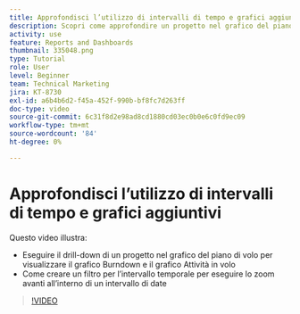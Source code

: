```yaml
---
title: Approfondisci l’utilizzo di intervalli di tempo e grafici aggiuntivi
description: Scopri come approfondire un progetto nel grafico del piano di volo per visualizzare il grafico Burndown e il grafico Attività in volo in [!UICONTROL Analisi avanzata].
activity: use
feature: Reports and Dashboards
thumbnail: 335048.png
type: Tutorial
role: User
level: Beginner
team: Technical Marketing
jira: KT-8730
exl-id: a6b4b6d2-f45a-452f-990b-bf8fc7d263ff
doc-type: video
source-git-commit: 6c31f8d2e98ad8cd1880cd03ec0b0e6c0fd9ec09
workflow-type: tm+mt
source-wordcount: '84'
ht-degree: 0%

---
```


# Approfondisci l’utilizzo di intervalli di tempo e grafici aggiuntivi

Questo video illustra:

* Eseguire il drill-down di un progetto nel grafico del piano di volo per visualizzare il grafico Burndown e il grafico Attività in volo
* Come creare un filtro per l’intervallo temporale per eseguire lo zoom avanti all’interno di un intervallo di date

>[!VIDEO](https://video.tv.adobe.com/v/335048/?quality=12&learn=on)
